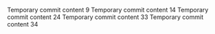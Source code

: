 Temporary commit content 9
Temporary commit content 14
Temporary commit content 24
Temporary commit content 33
Temporary commit content 34

